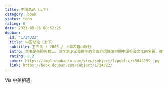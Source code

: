 ```yaml
---
title: 中国总论（上下）
category: book
status: todo
rating: 0
date: 2023-09-06 00:52:25
douban:
  id: "1734322"
  title: 中国总论（上下）
  subtitle: 卫三畏 / 2005 / 上海古籍出版社
  intro: 本书是美国传教士、汉学家卫三畏撰写的全面介绍晚清时期中国社会文化的名著，被誉为有关中国的“百科全书”，对今天的读者仍然是饶有兴味，能给人们以知识和启迪。书中还配有许多插图，生动反映了当时社会生活的许多方面。
  rating: 8.2
  cover: https://img1.doubanio.com/view/subject/l/public/s5644159.jpg
  link: https://book.douban.com/subject/1734322/
---
```


Via 中美相遇
